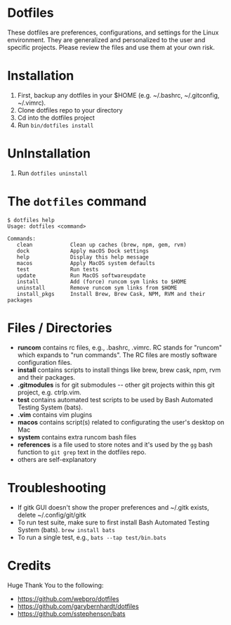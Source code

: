 Dotfiles
===================
These dotfiles are preferences, configurations, and settings for the Linux environment. They are generalized and personalized to the user and specific projects. Please review the files and use them at your own risk.

Installation
===================
  1. First, backup any dotfiles in your $HOME (e.g. ~/.bashrc, ~/.gitconfig, ~/.vimrc).
  1. Clone dotfiles repo to your directory
  1. Cd into the dotfiles project
  1. Run `bin/dotfiles install`

UnInstallation
===================
  1. Run `dotfiles uninstall`

The `dotfiles` command
===================

    $ dotfiles help
    Usage: dotfiles <command>

    Commands:
       clean            Clean up caches (brew, npm, gem, rvm)
       dock             Apply macOS Dock settings
       help             Display this help message
       macos            Apply MacOS system defaults
       test             Run tests
       update           Run MacOS softwareupdate
       install          Add (force) runcom sym links to $HOME
       uninstall        Remove runcom sym links from $HOME
       install_pkgs     Install Brew, Brew Cask, NPM, RVM and their packages

Files / Directories
===================
  - **runcom** contains rc files, e.g., .bashrc, .vimrc. RC stands for "runcom" which expands to "run commands". The RC files are mostly software configuration files.
  - **install** contains scripts to install things like brew, brew cask, npm, rvm and their packages.
  - **.gitmodules** is for git submodules -- other git projects within this git project, e.g. ctrlp.vim.
  - **test** contains automated test scripts to be used by Bash Automated Testing System (bats).
  - **.vim** contains vim plugins
  - **macos** contains script(s) related to configurating the user's desktop on Mac
  - **system** contains extra runcom bash files
  - **references** is a file used to store notes and it's used by the `gg` bash function to `git grep` text in the dotfiles repo.
  - others are self-explanatory
  
Troubleshooting
===================
  - If gitk GUI doesn't show the proper preferences and ~/.gitk exists, delete ~/.config/git/gitk
  - To run test suite, make sure to first install Bash Automated Testing System (bats). `brew install bats`
  - To run a single test, e.g., `bats --tap test/bin.bats`

Credits
===================
Huge Thank You to the following:
  - https://github.com/webpro/dotfiles
  - https://github.com/garybernhardt/dotfiles
  - https://github.com/sstephenson/bats
